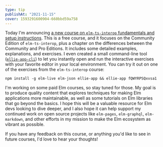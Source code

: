 ```yaml
---
type: tip
publishAt: "2021-11-15"
cover: 1593291600904-660bbd59a758
---
```


Today I'm announcing [a new course on `elm-ts-interop` fundamentals and setup instructions](/courses/elm-ts-interop). This is a free course, and it focuses on the Community Edition of `elm-ts-interop`, plus a chapter on the differences between the Community and Pro Editions. It includes some detailed examples, explanations, and exercises. I even created a small command-line tool ([`ellie-app-cli`](https://www.npmjs.com/package/ellie-app)) to let you instantly open and run the interactive exercises with your favorite editor in your local environment. You can try it out on one of the exercises from the `elm-ts-interop` course:

```shell
npm install -g elm-live elm-json ellie-app && ellie-app fQWYRPSQxvsa1
```

I'm working on some paid Elm courses, so stay tuned for those. My goal is to produce quality content that explores techniques for making Elm applications more maintainable, as well as some tutorials on Elm libraries that go beyond the basics. I hope this will be a valuable resource for Elm devs looking to dive deeper, and I also hope it can help support my continued work on open source projects like `elm-pages`, `elm-graphql`, `elm-markdown`, and other efforts in my mission to make the Elm ecosystem as vibrant as possible.

If you have any feedback on this course, or anything you'd like to see in future courses, I'd love to hear your thoughts!
